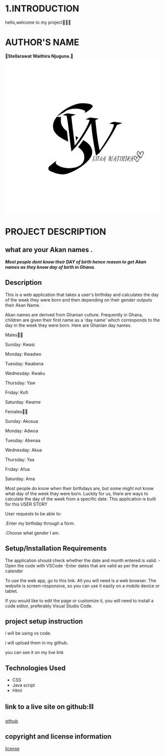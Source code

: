 # 1.INTRODUCTION 
hello,welcome to my project🎉🎉🎉

# AUTHOR'S NAME
🩵**Stellarawat Waithira Njuguna.**🩵
![image](< images/Black Pink Bold Elegant Monogram Personal Brand Logo (1).png>)

# PROJECT DESCRIPTION
## what are your Akan names .
***Most people dont know their DAY of birth hence reason to get Akan names as they know day of birth in Ghana.***

## Description
This is a web application that takes a user's birthday and calculates the day of the week they were born and then depending on their gender outputs their Akan Name. 

Akan names are derived from Ghanian culture. Frequently in Ghana, children are given their first name as a 'day name' which corresponds to the day in the week they were born. Here are Ghanian day names.

Males👦🏽

Sunday: Kwasi

Monday: Kwadwo

Tuesday: Kwabena

Wednesday: Kwaku

Thursday:  Yaw

Friday: Kofi

Saturday: Kwame

Females👩🏽

Sunday: Akosua

Monday: Adwoa

Tuesday: Abenaa

Wednesday: Akua

Thursday:  Yaa

Friday: Afua

Saturday: Ama

Most people do know when their birthdays are, but some might not know what day of the week they were born. Luckily for us, there are ways to calculate the day of the week from a specific date. This application is built for this USER STORY

 User requests to be able to:

 .Enter my birthday through a form.

 .Choose what gender I am.


## Setup/Installation Requirements
 The application should check whether the date and month entered is valid.
        -Open the code with VSCode
        -Enter dates that are valid as per the annual calender

To use the web app, go to this link. All you will need is a web browser. The website is screen-responsive, so you can use it easily on a mobile device or tablet.

If you would like to edit the page or customize it, you will need to install a code editor, preferably Visual Studio Code.

## project setup instruction
 i will be using vs code.

i will upload them in my github.

you can see it on my live link 

## Technologies Used

* CSS
* Java script
* Html


## link to a live site on github:⛓️
[github](https://github.com/stellarawat/week-2-project/tree/master)

## copyright and license information 
[license](license.md)
